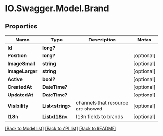 # IO.Swagger.Model.Brand
## Properties

Name | Type | Description | Notes
------------ | ------------- | ------------- | -------------
**Id** | **long?** |  | 
**Position** | **long?** |  | [optional] 
**ImageSmall** | **string** |  | [optional] 
**ImageLarger** | **string** |  | [optional] 
**Active** | **bool?** |  | [optional] 
**CreatedAt** | **DateTime?** |  | [optional] 
**UpdatedAt** | **DateTime?** |  | [optional] 
**Visibility** | **List&lt;string&gt;** | channels that resource are showed | [optional] 
**I18n** | [**List&lt;I18n&gt;**](I18n.md) | I18n fields to brands | [optional] 

[[Back to Model list]](../README.md#documentation-for-models) [[Back to API list]](../README.md#documentation-for-api-endpoints) [[Back to README]](../README.md)

